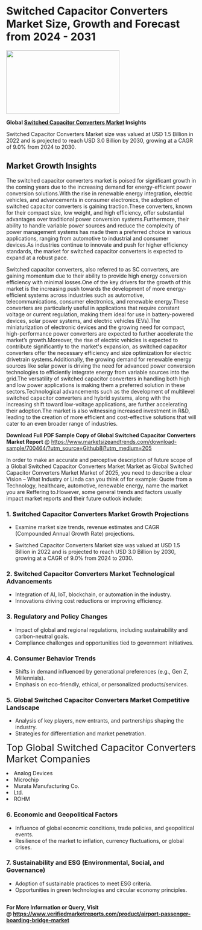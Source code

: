 <H1>Switched Capacitor Converters Market Size, Growth and Forecast from 2024 - 2031</H1><img class="aligncenter size-medium wp-image-584254" src="https://thirdeyenews.in/wp-content/uploads/2024/09/Global-Market-Research-300x168.jpeg" alt="" width="300" height="168" /><p><strong>Global&nbsp;<a href="https://www.marketsizeandtrends.com/download-sample/700464/?utm_source=Github8j?utm_medium=205">Switched Capacitor Converters Market</a> Insights</strong></p><p>Switched Capacitor Converters Market size was valued at USD 1.5 Billion in 2022 and is projected to reach USD 3.0 Billion by 2030, growing at a CAGR of 9.0% from 2024 to 2030.</p><p><h2>Market Growth Insights</h2> <p>The switched capacitor converters market is poised for significant growth in the coming years due to the increasing demand for energy-efficient power conversion solutions.With the rise in renewable energy integration, electric vehicles, and advancements in consumer electronics, the adoption of switched capacitor converters is gaining traction.These converters, known for their compact size, low weight, and high efficiency, offer substantial advantages over traditional power conversion systems.Furthermore, their ability to handle variable power sources and reduce the complexity of power management systems has made them a preferred choice in various applications, ranging from automotive to industrial and consumer devices.As industries continue to innovate and push for higher efficiency standards, the market for switched capacitor converters is expected to expand at a robust pace.</p> <p>Switched capacitor converters, also referred to as SC converters, are gaining momentum due to their ability to provide high energy conversion efficiency with minimal losses.One of the key drivers for the growth of this market is the increasing push towards the development of more energy-efficient systems across industries such as automotive, telecommunications, consumer electronics, and renewable energy.These converters are particularly useful in applications that require constant voltage or current regulation, making them ideal for use in battery-powered devices, solar power systems, and electric vehicles (EVs).The miniaturization of electronic devices and the growing need for compact, high-performance power converters are expected to further accelerate the market’s growth.Moreover, the rise of electric vehicles is expected to contribute significantly to the market's expansion, as switched capacitor converters offer the necessary efficiency and size optimization for electric drivetrain systems.Additionally, the growing demand for renewable energy sources like solar power is driving the need for advanced power conversion technologies to efficiently integrate energy from variable sources into the grid.The versatility of switched capacitor converters in handling both high and low power applications is making them a preferred solution in these sectors.Technological advancements such as the development of multilevel switched capacitor converters and hybrid systems, along with the increasing shift toward low-voltage applications, are further accelerating their adoption.The market is also witnessing increased investment in R&D, leading to the creation of more efficient and cost-effective solutions that will cater to an even broader range of industries.<p><span class=""><strong>Download Full PDF Sample Copy of Global Switched Capacitor Converters Market Report</strong> @ <a href="https://www.marketsizeandtrends.com/download-sample/700464/?utm_source=Github8j?utm_medium=205" target="_blank">https://www.marketsizeandtrends.com/download-sample/700464/?utm_source=Github8j?utm_medium=205</a></span></p><p>In order to make an accurate and perceptive description of future scope of a Global&nbsp;Switched Capacitor Converters Market Market as Global&nbsp;Switched Capacitor Converters Market Market of 2025, you need to describe a clear Vision &ndash; What Industry or Linda can you think of for example: Quote from a Technology, healthcare, automotive, renewable energy, name the market you are Reffering to.However, some general trends and factors usually impact market reports and their future outlook include:</p><h3>1.&nbsp;<strong>Switched Capacitor Converters Market Growth Projections</strong></h3><ul><li>Examine market size trends, revenue estimates and CAGR (Compounded Annual Growth Rate) projections.</li><li><p>Switched Capacitor Converters Market size was valued at USD 1.5 Billion in 2022 and is projected to reach USD 3.0 Billion by 2030, growing at a CAGR of 9.0% from 2024 to 2030.</p></li></ul><h3>2.&nbsp;<strong>Switched Capacitor Converters Market Technological Advancements</strong></h3><ul><li>Integration of AI, IoT, blockchain, or automation in the industry.</li><li>Innovations driving cost reductions or improving efficiency.</li></ul><h3>3.&nbsp;<strong>Regulatory and Policy Changes</strong></h3><ul><li>Impact of global and regional regulations, including sustainability and carbon-neutral goals.</li><li>Compliance challenges and opportunities tied to government initiatives.</li></ul><h3>4.&nbsp;<strong>Consumer Behavior Trends</strong></h3><ul><li>Shifts in demand influenced by generational preferences (e.g., Gen Z, Millennials).</li><li>Emphasis on eco-friendly, ethical, or personalized products/services.</li></ul><h3>5.&nbsp;<strong>Global Switched Capacitor Converters Market Competitive Landscape</strong></h3><ul><li>Analysis of key players, new entrants, and partnerships shaping the industry.</li><li>Strategies for differentiation and market penetration.</li></ul><p data-pm-slice="1 1 []"><span style="color: inherit; font-family: inherit; font-size: 25px;">Top Global Switched Capacitor Converters Market Companies</span></p><div class="" data-test-id=""><p><li>Analog Devices</li><li> Microchip</li><li> Murata Manufacturing Co.</li><li> Ltd.</li><li> ROHM</li></p></div><h3>6.&nbsp;<strong>Economic and Geopolitical Factors</strong></h3><ul><li>Influence of global economic conditions, trade policies, and geopolitical events.</li><li>Resilience of the market to inflation, currency fluctuations, or global crises.</li></ul><h3>7.&nbsp;<strong>Sustainability and ESG (Environmental, Social, and Governance)</strong></h3><ul><li>Adoption of sustainable practices to meet ESG criteria.</li><li>Opportunities in green technologies and circular economy principles.</li></ul><h2><strong style="font-size: 14px;">For More Information or Query, Visit @&nbsp;</strong><a style="background-color: #ffffff; font-size: 14px;" href="https://www.marketsizeandtrends.com/report/switched-capacitor-converters-market/" target="_blank">https://www.verifiedmarketreports.com/product/airport-passenger-boarding-bridge-market</a></h2>